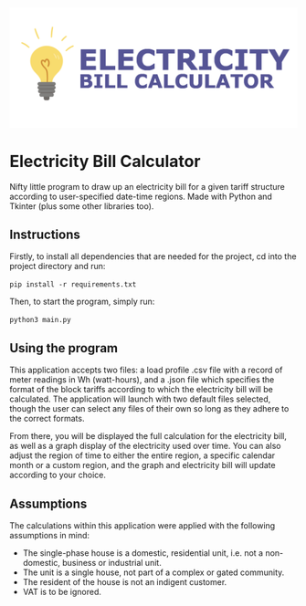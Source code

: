 ![Screenshot](resources/logo.png)

# Electricity Bill Calculator

Nifty little program to draw up an electricity bill for a given tariff structure according to user-specified date-time regions. Made with Python and Tkinter (plus some other libraries too).

## Instructions

Firstly, to install all dependencies that are needed for the project, cd into the project directory and run:

`pip install -r requirements.txt`

Then, to start the program, simply run:

`python3 main.py`

## Using the program

This application accepts two files: a load profile .csv file with a record of meter readings in Wh (watt-hours), and a .json file which specifies the format of the block tariffs according to which the electricity bill will be calculated. The application will launch with two default files selected, though the user can select any files of their own so long as they adhere to the correct formats.

From there, you will be displayed the full calculation for the electricity bill, as well as a graph display of the electricity used over time. You can also adjust the region of time to either the entire region, a specific calendar month or a custom region, and the graph and electricity bill will update according to your choice.

## Assumptions

The calculations within this application were applied with the following assumptions in mind:

- The single-phase house is a domestic, residential unit, i.e. not a non-domestic, business or industrial unit.
- The unit is a single house, not part of a complex or gated community.
- The resident of the house is not an indigent customer.
- VAT is to be ignored.

